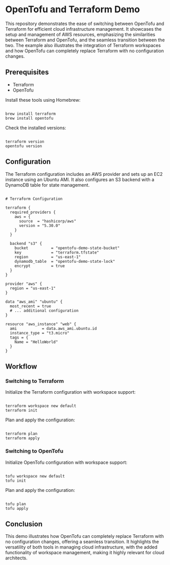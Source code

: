 # OpenTofu and Terraform Demo

This repository demonstrates the ease of switching between OpenTofu and Terraform for efficient cloud infrastructure management. It showcases the setup and management of AWS resources, emphasizing the similarities between Terraform and OpenTofu, and the seamless transition between the two. The example also illustrates the integration of Terraform workspaces and how OpenTofu can completely replace Terraform with no configuration changes.

## Prerequisites

- Terraform
- OpenTofu

Install these tools using Homebrew:

```

brew install terraform
brew install opentofu

```

Check the installed versions:

```

terraform version
opentofu version

```

## Configuration

The Terraform configuration includes an AWS provider and sets up an EC2 instance using an Ubuntu AMI. It also configures an S3 backend with a DynamoDB table for state management.

```

# Terraform Configuration

terraform {
  required_providers {
    aws = {
      source  = "hashicorp/aws"
      version = "5.30.0"
    }
  }

  backend "s3" {
    bucket          = "opentofu-demo-state-bucket"
    key             = "terraform.tfstate"
    region          = "us-east-1"
    dynamodb_table  = "opentofu-demo-state-lock"
    encrypt         = true
  }
}

provider "aws" {
  region = "us-east-1"
}

data "aws_ami" "ubuntu" {
  most_recent = true
  # ... additional configuration
}

resource "aws_instance" "web" {
  ami           = data.aws_ami.ubuntu.id
  instance_type = "t3.micro"
  tags = {
    Name = "HelloWorld"
  }
}

```

## Workflow

### Switching to Terraform

Initialize the Terraform configuration with workspace support:

```

terraform workspace new default
terraform init

```

Plan and apply the configuration:

```

terraform plan
terraform apply

```

### Switching to OpenTofu

Initialize OpenTofu configuration with workspace support:

```

tofu workspace new default
tofu init

```

Plan and apply the configuration:

```

tofu plan
tofu apply

```

## Conclusion

This demo illustrates how OpenTofu can completely replace Terraform with no configuration changes, offering a seamless transition. It highlights the versatility of both tools in managing cloud infrastructure, with the added functionality of workspace management, making it highly relevant for cloud architects.

